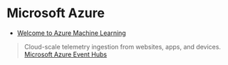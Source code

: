 # Microsoft Azure

- [Welcome to Azure Machine Learning](https://studio.azureml.net/)


> Cloud-scale telemetry ingestion from websites, apps, and devices. [Microsoft Azure Event Hubs](https://azure.microsoft.com/en-us/services/event-hubs/)

